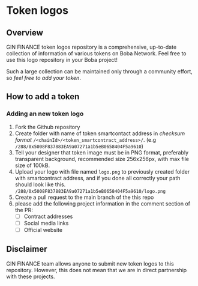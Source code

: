 # Token logos

## Overview
GIN FINANCE token logos repository is a comprehensive, up-to-date collection of information of various tokens on Boba Network. Feel free to use this logo repository in your Boba project! 

Such a large collection can be maintained only through a community effort, so _feel free to add your token_.

## How to add a token
### Adding an new token logo
1. Fork the Github repository
2. Create folder with name of token smartcontact address in _checksum format_ `/<chainId>/<token_smartcontract_address>/`. (e.g `/288/0x5008F837883EA9a07271a1b5eB0658404F5a9610`)
3. Tell your designer that token image must be in PNG format, preferably transparent background, recommended size 256x256px, with max file size of 100kB.
4. Upload your logo with file named `logo.png` to previously created folder with smartcontract address, and if you done all correctly your path should look like this. `/288/0x5008F837883EA9a07271a1b5eB0658404F5a9610/logo.png`
5. Create a pull request to the main branch of the this repo
6. please add the following project information in the comment section of the PR: 
   - [ ] Contract addresses
   - [ ] Social media links
   - [ ] Official website

## Disclaimer
GIN FINANCE team allows anyone to submit new token logos to this repository. However, this does not mean that we are in direct partnership with these projects.


